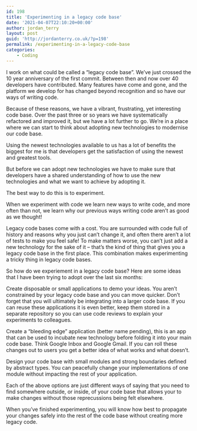 ```yaml
---
id: 198
title: 'Experimenting in a legacy code base'
date: '2021-04-07T22:10:20+00:00'
author: jordan_terry
layout: post
guid: 'http://jordanterry.co.uk/?p=198'
permalink: /experimenting-in-a-legacy-code-base
categories:
    - Coding
---
```


I work on what could be called a “legacy code base”. We’ve just crossed the 10 year anniversary of the first commit. Between then and now over 40 developers have contributed. Many features have come and gone, and the platform we develop for has changed beyond recognition and so have our ways of writing code.

Because of these reasons, we have a vibrant, frustrating, yet interesting code base. Over the past three or so years we have systematically refactored and improved it, but we have a lot further to go. We’re in a place where we can start to think about adopting new technologies to modernise our code base.

Using the newest technologies available to us has a lot of benefits the biggest for me is that developers get the satisfaction of using the newest and greatest tools.

But before we can adopt new technologies we have to make sure that developers have a shared understanding of how to use the new technologies and what we want to achieve by adopting it.

The best way to do this is to experiment.

When we experiment with code we learn new ways to write code, and more often than not, we learn why our previous ways writing code aren’t as good as we thought!

Legacy code bases come with a cost. You are surrounded with code full of history and reasons why you just can’t change it, and often there aren’t a lot of tests to make you feel safe! To make matters worse, you can’t just add a new technology for the sake of it – that’s the kind of thing that gives you a legacy code base in the first place. This combination makes experimenting a tricky thing in legacy code bases.

So how do we experiement in a legacy code base? Here are some ideas that I have been trying to adopt over the last six months:

Create disposable or small applications to demo your ideas. You aren’t constrained by your legacy code base and you can move quicker. Don’t forget that you will ultimately be integrating into a larger code base. If you can reuse these applications it is even better, keep them stored in a separate repository so you can use code reviews to explain your experiments to colleagues.

Create a “bleeding edge” application (better name pending), this is an app that can be used to incubate new technology before folding it into your main code base. Think Google Inbox and Google Gmail. If you can roll these changes out to users you get a better idea of what works and what doesn’t.

Design your code base with small modules and strong boundaries defined by abstract types. You can peacefully change your implementations of one module without impacting the rest of your application.

Each of the above options are just different ways of saying that you need to find somewhere outside, or inside, of your code base that allows your to make changes without those reprecussions being felt elsewhere.

When you’ve finished experimenting, you will know how best to propagate your changes safely into the rest of the code base without creating more legacy code.